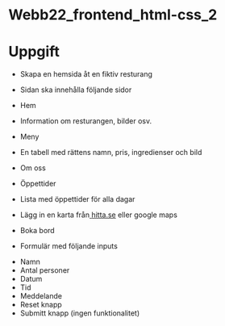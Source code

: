 # Webb22_frontend_html-css_2
<html><head><meta content="text/html; charset=UTF-8" http-equiv="content-type"></head><body class="c7 doc-content"><h1 class="c12" id="h.wz9p5td40yb"><span class="c9">Uppgift</span></h1><ul class="c0 lst-kix_j6vfybx7vsmm-0 start"><li class="c10 li-bullet-0"><span class="c3">Skapa en hemsida &aring;t en fiktiv resturang</span></li></ul><ul class="c0 lst-kix_j6vfybx7vsmm-1 start"><li class="c11 li-bullet-0"><span class="c3">Sidan ska inneh&aring;lla f&ouml;ljande sidor</span></li></ul><ul class="c0 lst-kix_j6vfybx7vsmm-2 start"><li class="c5 li-bullet-0"><span class="c3">Hem</span></li></ul><ul class="c0 lst-kix_j6vfybx7vsmm-3 start"><li class="c4 li-bullet-0"><span class="c3">Information om resturangen, bilder osv.</span></li></ul><ul class="c0 lst-kix_j6vfybx7vsmm-2"><li class="c5 li-bullet-0"><span class="c3">Meny</span></li></ul><ul class="c0 lst-kix_j6vfybx7vsmm-3 start"><li class="c4 li-bullet-0"><span class="c3">En tabell med r&auml;ttens namn, pris, ingredienser och bild</span></li></ul><ul class="c0 lst-kix_j6vfybx7vsmm-2"><li class="c5 li-bullet-0"><span class="c3">Om oss</span></li></ul><ul class="c0 lst-kix_j6vfybx7vsmm-3 start"><li class="c4 li-bullet-0"><span class="c3">&Ouml;ppettider</span></li></ul><ul class="c0 lst-kix_j6vfybx7vsmm-4 start"><li class="c2 li-bullet-0"><span class="c3">Lista med &ouml;ppettider f&ouml;r alla dagar</span></li></ul><ul class="c0 lst-kix_j6vfybx7vsmm-3"><li class="c4 li-bullet-0"><span>L&auml;gg in en karta fr&aring;n</span><span><a class="c1" href="https://www.google.com/url?q=http://hitta.se&amp;sa=D&amp;source=editors&amp;ust=1666861916064948&amp;usg=AOvVaw044dLDdevrF7pa1c60Q5iN">&nbsp;</a></span><span class="c8"><a class="c1" href="https://www.google.com/url?q=http://hitta.se&amp;sa=D&amp;source=editors&amp;ust=1666861916065287&amp;usg=AOvVaw3ZB-3VSifVUoBZLx6V5R9D">hitta.se</a></span><span class="c3">&nbsp;eller google maps</span></li></ul><ul class="c0 lst-kix_j6vfybx7vsmm-2"><li class="c5 li-bullet-0"><span class="c3">Boka bord</span></li></ul><ul class="c0 lst-kix_j6vfybx7vsmm-3 start"><li class="c4 li-bullet-0"><span class="c3">Formul&auml;r med f&ouml;ljande inputs</span></li></ul><ul class="c0 lst-kix_j6vfybx7vsmm-4 start"><li class="c2 li-bullet-0"><span class="c3">Namn</span></li><li class="c2 li-bullet-0"><span class="c3">Antal personer</span></li><li class="c2 li-bullet-0"><span class="c3">Datum</span></li><li class="c2 li-bullet-0"><span class="c3">Tid</span></li><li class="c2 li-bullet-0"><span class="c3">Meddelande</span></li><li class="c2 li-bullet-0"><span class="c3">Reset knapp</span></li><li class="c2 li-bullet-0"><span class="c3">Submitt knapp (ingen funktionalitet)</span></li></ul><p class="c6"><span class="c3"></span></p></body></html>
